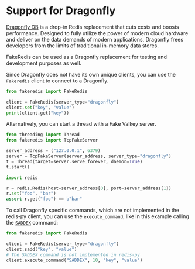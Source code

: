 # Support for Dragonfly

[Dragonfly DB][1] is a drop-in Redis replacement that cuts costs and boosts performance. Designed to fully utilize the
power of modern cloud hardware and deliver on the data demands of modern applications, Dragonfly frees developers from
the limits of traditional in-memory data stores.

FakeRedis can be used as a Dragonfly replacement for testing and development purposes as well.

Since Dragonfly does not have its own unique clients, you can use the `Fakeredis` client to connect to a Dragonfly.

```python
from fakeredis import FakeRedis

client = FakeRedis(server_type="dragonfly")
client.set("key", "value")
print(client.get("key"))
```

Alternatively, you can start a thread with a Fake Valkey server.

```python
from threading import Thread
from fakeredis import TcpFakeServer

server_address = ("127.0.0.1", 6379)
server = TcpFakeServer(server_address, server_type="dragonfly")
t = Thread(target=server.serve_forever, daemon=True)
t.start()

import redis

r = redis.Redis(host=server_address[0], port=server_address[1])
r.set("foo", "bar")
assert r.get("foo") == b"bar"

```

To call Dragonfly specific commands, which are not implemented in the redis-py client, you can use the
`execute_command`, like in this example calling the [`SADDEX`][2] command:

```python
from fakeredis import FakeRedis

client = FakeRedis(server_type="dragonfly")
client.sadd("key", "value")
# The SADDEX command is not implemented in redis-py
client.execute_command("SADDEX", 10, "key", "value")

```

[1]: https://www.dragonflydb.io/

[2]: https://www.dragonflydb.io/docs/command-reference/sets/saddex